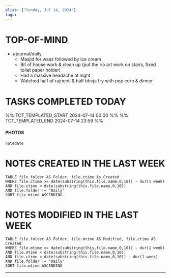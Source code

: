 ```yaml
---
alias: ["Sunday, Jul 14, 2024"]
tags: 
---
```



# TOP-OF-MIND
- #journal/daily 
	- Masjid for waaz followed by ice cream
	- Bit of house work & clean up (put the rio art work on stairs, fixed toilet paper holder)
	- Had a massive headache at night
	- Watched half of rajneeti & half bheja fry with pop corn & dinner

# TASKS COMPLETED TODAY
%% TCT_TEMPLATED_START 2024-07-14 00:00 %%
%% TCT_TEMPLATED_END 2024-07-14 23:59 %%


#### PHOTOS
```photos
notedate
```

# NOTES CREATED IN THE LAST WEEK
``` dataview
TABLE file.folder AS Folder, file.ctime As Created
WHERE file.ctime >= date(substring(this.file.name,0,10)) - dur(1 week) 
AND file.ctime < date(substring(this.file.name,0,10)) 
AND file.folder != "Daily"
SORT file.mtime ASCENDING
```

# NOTES MODIFIED IN THE LAST WEEK
``` dataview
TABLE file.folder AS Folder, file.mtime AS Modified, file.ctime AS Created
WHERE file.mtime >= date(substring(this.file.name,0,10)) - dur(1 week)
AND file.mtime < date(substring(this.file.name,0,10))
AND file.ctime < date(substring(this.file.name,0,10)) - dur(1 week)
AND file.folder != "Daily"
SORT file.mtime ASCENDING
```
---
